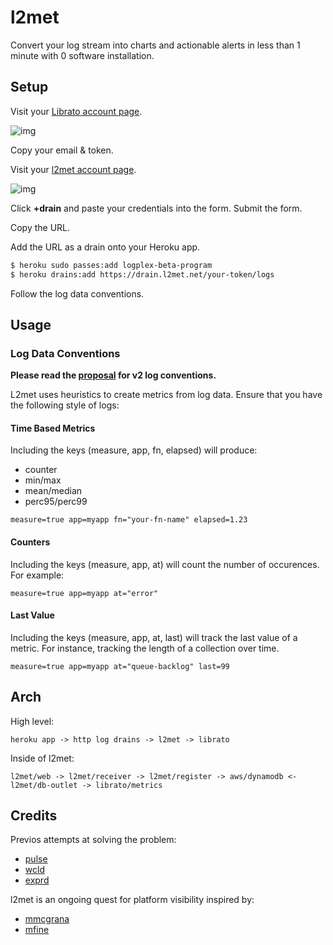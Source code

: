 # l2met

Convert your log stream into charts and actionable alerts in less than 1 minute
with 0 software installation.

## Setup

Visit your [Librato account page](https://metrics.librato.com/account).

![img](http://f.cl.ly/items/3f3S382I352E2Q2C0Q44/Screen%20Shot%202012-10-22%20at%209.14.41%20PM.png)

Copy your email & token.

Visit your [l2met account page](https://www.l2met.net/).

![img](http://f.cl.ly/items/230p0B0b0h2u2A341c24/Screen%20Shot%202012-10-22%20at%209.18.56%20PM.png)

Click **+drain** and paste your credentials into the form. Submit the form.

Copy the URL.

Add the URL as a drain onto your Heroku app.

```bash
$ heroku sudo passes:add logplex-beta-program
$ heroku drains:add https://drain.l2met.net/your-token/logs
```

Follow the log data conventions.

## Usage

### Log Data Conventions

**Please read the [proposal](https://gist.github.com/3936604) for v2 log conventions.**

L2met uses heuristics to create metrics from log data. Ensure that you have the following style of logs:

#### Time Based Metrics

Including the keys (measure, app, fn, elapsed) will produce:

* counter
* min/max
* mean/median
* perc95/perc99

```
measure=true app=myapp fn="your-fn-name" elapsed=1.23
```

#### Counters

Including the keys (measure, app, at) will count the number of occurences. For example:

```
measure=true app=myapp at="error"
```

#### Last Value

Including the keys (measure, app, at, last) will track the last value of a metric. For instance, tracking the length of a collection over time.

```
measure=true app=myapp at="queue-backlog" last=99
```

## Arch

High level:

```
heroku app -> http log drains -> l2met -> librato
```

Inside of l2met:

```
l2met/web -> l2met/receiver -> l2met/register -> aws/dynamodb <- l2met/db-outlet -> librato/metrics
```

## Credits

Previos attempts at solving the problem:

* [pulse](https://github.com/heroku/pulse)
* [wcld](https://github.com/ryandotsmith/wcld)
* [exprd](https://github.com/heroku/exprd)

l2met is an ongoing quest for platform visibility inspired by:

* [mmcgrana](https://github.com/mmcgrana)
* [mfine](https://github.com/mfine)
